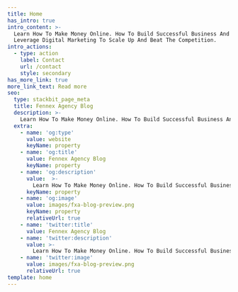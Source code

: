 ```yaml
---
title: Home
has_intro: true
intro_content: >-
  Learn How To Make Money Online. How To Build Successful Business And How To
  Leverage Digital Marketing To Scale Up And Beat The Competition.
intro_actions:
  - type: action
    label: Contact
    url: /contact
    style: secondary
has_more_link: true
more_link_text: Read more
seo:
  type: stackbit_page_meta
  title: Fennex Agency Blog
  description: >-
    Learn How To Make Money Online. How To Build Successful Business And How To Leverage Digital Marketing To Scale Up And Beat The Competition.
  extra:
    - name: 'og:type'
      value: website
      keyName: property
    - name: 'og:title'
      value: Fennex Agency Blog
      keyName: property
    - name: 'og:description'
      value:  >-
        Learn How To Make Money Online. How To Build Successful Business And How To Leverage Digital Marketing To Scale Up And Beat The Competition.
      keyName: property
    - name: 'og:image'
      value: images/fxa-blog-preview.png
      keyName: property
      relativeUrl: true
    - name: 'twitter:title'
      value: Fennex Agency Blog
    - name: 'twitter:description'
      value: >-
        Learn How To Make Money Online. How To Build Successful Business And How To Leverage Digital Marketing To Scale Up And Beat The Competition.
    - name: 'twitter:image'
      value: images/fxa-blog-preview.png
      relativeUrl: true
template: home
---
```

